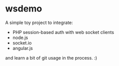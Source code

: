wsdemo
======
A simple toy project to integrate:
* PHP session-based auth with web socket clients
* node.js
* socket.io
* angular.js

and learn a bit of git usage in the process. :)

